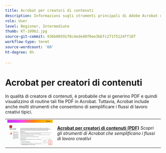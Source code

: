```yaml
---
title: Acrobat per creatori di contenuti
description: Informazioni sugli strumenti principali di Adobe Acrobat che semplificano i flussi di lavoro creativi
role: User
level: Beginner, Intermediate
thumb: KT-10962.jpg
source-git-commit: 936b00591f8c4ede40f0ee3bbfc271f5124ff107
workflow-type: tm+mt
source-wordcount: '68'
ht-degree: 0%

---
```


# Acrobat per creatori di contenuti

In qualità di creatore di contenuti, è probabile che si generino PDF e quindi visualizzino di routine tali file PDF in Acrobat. Tuttavia, Acrobat include anche molti strumenti che consentono di semplificare i flussi di lavoro creativi tipici.

<table style="table-layout:auto">
<tr>
 <td>
   <a href="assets/AcrobatforContentCreators.pdf" target="_blank">
      <img alt="Acrobat per creatori di contenuti" src="assets/AcrobatforContentCreators_400.jpg" />
   </a>
  </td>
  <td>
   <a href="assets/AcrobatforContentCreators.pdf" target="_blank"><strong>Acrobat per creatori di contenuti (PDF)</strong></a>
    <em>Scopri gli strumenti di Acrobat che semplificano i flussi di lavoro creativi</em>
    <br>
  </td>
</tr>
</table>